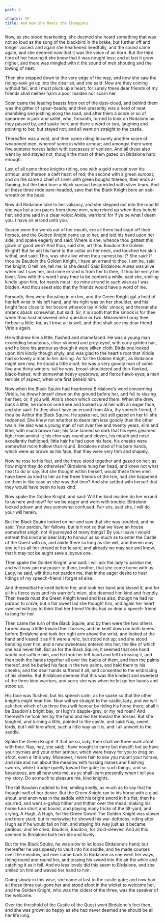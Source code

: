```yaml
---
part: 3

chapter: IV
title: And Now She Meets the Champions
---
```


Now, as she stood hearkening, she deemed she heard something that was not so loud as the song of the blackbird in the brake, but further off and longer voiced: and again she hearkened heedfully, and the sound came again, and she deemed now that it was the voice of an horn. But the third time of her hearing it she knew that it was nought less; and at last it grew nigher, and there was mingled with it the sound of men shouting and the lowing of neat.

Then she stepped down to the very edge of the way, and now she saw the riding-reek go up into the clear air, and she said: Now are they coming without fail, and I must pluck up a heart; for surely these dear friends of my friends shall neither harm a poor maiden nor scorn her.

Soon came the leading beasts from out of the dust-cloud, and behind them was the glitter of spear-heads; and then presently was a herd of neat shambling and jostling along the road, and after them a score or so of spearmen in jack and sallet, who, forsooth, turned to look on Birdalone as they passed by, and spake here and there a word or two, laughing and pointing to her, but stayed not; and all went on straight to the castle.

Thereafter was a void, and then came riding leisurely another score of weaponed men, whereof some in white armour; and amongst them were five sumpter horses laden with carcasses of venison. And all these also went by and stayed not, though the most of them gazed on Birdalone hard enough.

Last of all came three knights riding, one with a gold surcoat over his armour, and thereon a cleft heart of red; the second with a green surcoat, and on the same a chief of silver with green boughs thereon, their ends a-flaming; but the third bore a black surcoat besprinkled with silver tears. And all these three rode bare-headed, save that the Black Knight bore an oak-wreath on the head.

Now did Birdalone take to her valiancy, and she stepped out into the road till she was but a ten paces from those men, who reined up when they beheld her; and she said in a clear voice: Abide, warriors! for if ye be what I deem you, I have an errand unto you.

Scarce were the words out of her mouth, ere all three had leapt off their horses, and the Golden Knight came up to her, and laid his hand upon her side, and spake eagerly and said: Where is she, whence thou gattest this gown of good web? And thou, said she, art thou Baudoin the Golden Knight? But he set his hand to the collar on her neck, and touched her skin withal, and said: This, was she alive when thou camest by it? She said: If thou be Baudoin the Golden Knight, I have an errand to thee. I am he, said the knight; O tell me, tell me, is she dead? Said Birdalone: Aurea was alive when last I saw her, and mine errand is from her to thee, if thou be verily her lover. Now with this word I pray thee to be content a while, said she, smiling kindly upon him, for needs must I do mine errand in such wise as I was bidden. And thou seest also that thy friends would have a word of me.

Forsooth, they were thrusting in on her, and the Green Knight gat a hold of her left wrist in his left hand, and his right was on her shoulder, and his bright face close to her bosom whereon lay Viridis' smock; and thereat she shrank aback somewhat, but said: Sir, it is sooth that the smock is for thee when thou hast answered me a question or two. Meanwhile I pray thee forbear a little; for, as I trow, all is well, and thou shalt see my dear friend Viridis again.

He withdrew him a little, flushed and shamefaced. He was a young man exceeding beauteous, clear-skinned and grey-eyed, with curly golden hair, and he bore his armour as though it were silken cloth. Birdalone looked upon him kindly though shyly, and was glad to the heart's root that Viridis had so lovely a man to her darling. As for the Golden Knight, as Birdalone might see now, he stood a little aloof; he was a very goodly man of some five and thirty winters; tall he was, broad-shouldered and thin-flanked, black-haired, with somewhat heavy eyebrows, and fierce hawk-eyes; a man terrible of aspect, when one first beheld him.

Now when the Black Squire had hearkened Birdalone's word concerning Viridis, he threw himself down on the ground before her, and fell to kissing her feet; or, if you will, Atra's shoon which covered them. When she drew back a little, he rose on one knee and looked up at her with an eager face, and she said: To thee also I have an errand from Atra, thy speech-friend, if thou be Arthur the Black Squire. He spake not, but still gazed on her till she reddened. She knew not whether to deem him less goodly than the other twain. He also was a young man of not over five and twenty years, slim and lithe, with much brown hair; his face tanned so dark that his eyes gleamed light from amidst it; his chin was round and cloven, his mouth and nose excellently fashioned; little hair he had upon his face, his cheeks were somewhat more hollow than round. Birdalone noted of his bare hands, which were as brown as his face, that they were very trim and shapely.

Now he rose to his feet, and the three stood together and gazed on her; as how might they do otherwise? Birdalone hung her head, and knew not what next to do or say. But she thought within herself, would these three men have been as kind to her as her three friends of the Isle, had she happened on them in like case as she was that time? And she settled with herself that they would have been no less kind.

Now spake the Golden Knight, and said: Will the kind maiden do her errand to us here and now? for we be eager and worn with trouble. Birdalone looked adown and was somewhat confused. Fair sirs, said she, I will do your will herein.

But the Black Squire looked on her and saw that she was troubled, and he said: Your pardon, fair fellows, but is it not so that we have an house somewhat anigh, not ill purveyed of many things? By your leave I would entreat this kind and dear lady to honour us so much as to enter the Castle of the Quest with us, and abide there so long as she will; and therein may she tell us all her errand at her leisure; and already we may see and know, that it may not be aught save a joyous one.

Then spake the Golden Knight, and said: I will ask the lady to pardon me, and will now join my prayer to thine, brother, that she come home with us. Lady, he said, wilt thou not pardon me, that in the eager desire to hear tidings of my speech-friend I forgat all else.

And therewithal he knelt before her, and took her hand and kissed it; and for all his fierce eyes and his warrior's mien, she deemed him kind and friendly. Then needs must the Green Knight kneel and kiss also, though he had no pardon to crave; but a fair sweet lad she thought him, and again her heart swelled with joy to think that her friend Viridis had so dear a speech-friend to long for her.

Then came the turn of the Black Squire, and by then were the two others turned away a little toward their horses; and he knelt down on both knees before Birdalone and took her right arm above the wrist, and looked at the hand and kissed it as if it were a relic, but stood not up; and she stood bending over him, and a new sweetness entered into her, the like of which she had never felt. But as for the Black Squire, it seemed that one hand would not suffice him, and he took her left hand and fell to kissing it, and then both the hands together all over the backs of them, and then the palms thereof, and he buried his face in the two palms, and held them to his cheeks; and the dear hands suffered it all, and consented to the embracing of his cheeks. But Birdalone deemed that this was the kindest and sweetest of the three kind warriors, and sorry she was when he let go her hands and stood up.

His face was flushed, but his speech calm, as he spake so that the other knights might hear him: Now will we straight to the castle, lady, and we will ask thee which of us three thou wilt honour by riding his horse there; shall it be Baudoin's bright bay, or Hugh's dapple-grey, or my red roan? And therewith he took her by the hand and led her toward the horses. But she laughed, and turning a little, pointed to the castle, and said: Nay, sweet lords, but I will fare afoot, such a little way as it is, and I all unwont to the saddle.

Spake the Green Knight: If that be so, lady, then shall we three walk afoot with thee. Nay, nay, she said; I have nought to carry but myself; but ye have your byrnies and your other armour, which were heavy for you to drag on afoot, even a little way. Moreover, I were fain to see you mount your horses, and ride and run about the meadow with tossing manes and flashing swords, while I trudge quietly toward the gate; for such things, and so beauteous, are all new unto me, as ye shall learn presently when I tell you my story. Do so much to pleasure me, kind knights.

The tall Baudoin nodded to her, smiling kindly, as much as to say that he thought well of her desire. But the Green Knight ran to his horse with a glad shout, and anon was in the saddle with his bright sword in his fist; then he spurred, and went a-gallop hither and thither over the mead, making his horse turn short and bound, and playing many tricks of the tilt-yard, and crying, A Hugh, A Hugh, for the Green Gown! The Golden Knight was slower and more staid, but in manywise he showed his war-deftness, riding after Hugh as if he would fall on him, and staying his way just as it became perilous; and he cried, Baudoin, Baudoin, for Gold-sleeves! And all this seemed to Birdalone both terrible and lovely.

But for the Black Squire, he was slow to let loose Birdalone's hand; but thereafter he was speedy to vault into his saddle, and he made courses over the meadow, but ever came back to Birdalone as she went her ways, riding round and round her, and tossing his sword into the air the while and catching it as it fell. And no less lovely did this seem to Birdalone, and she smiled on him and waved her hand to him.

Going slowly in this wise, she came at last to the castle gate; and now had all those three out-gone her and stood afoot in the wicket to welcome her, and the Golden Knight, who was the oldest of the three, was the speaker of the welcome.

Over the threshold of the Castle of the Quest went Birdalone's feet then, and she was grown so happy as she had never deemed she should be all her life long.
